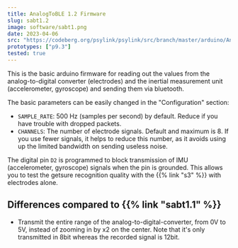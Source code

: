```yaml
---
title: AnalogToBLE 1.2 Firmware
slug: sabt1.2
image: software/sabt1.png
date: 2023-04-06
src: "https://codeberg.org/psylink/psylink/src/branch/master/arduino/AnalogToBLE1.1/AnalogToBLE1.1.ino"
prototypes: ["p9.3"]
tested: true
---
```


This is the basic arduino firmware for reading out the values from the
analog-to-digital converter (electrodes) and the inertial measurement unit
(accelerometer, gyroscope) and sending them via bluetooth.

The basic parameters can be easily changed in the "Configuration" section:

- `SAMPLE_RATE`: 500 Hz (samples per second) by default. Reduce if you have trouble with dropped packets.
- `CHANNELS`: The number of electrode signals. Default and maximum is 8. If you use fewer signals, it helps to reduce this number, as it avoids using up the limited bandwidth on sending useless noise.

The digital pin `D2` is programmed to block transmission of IMU (accelerometer,
gyroscope) signals when the pin is grounded.  This allows you to test the
getsure recognition quality with the {{% link "s3" %}} with electrodes alone.

## Differences compared to {{% link "sabt1.1" %}}

- Transmit the entire range of the analog-to-digital-converter, from 0V to 5V, instead of zooming in by x2 on the center. Note that it's only transmitted in 8bit whereas the recorded signal is 12bit.
